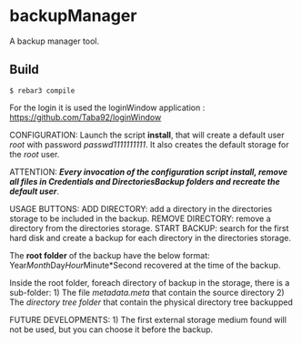 backupManager
=====

A backup manager tool.

Build
-----
    $ rebar3 compile

For the login it is used the loginWindow application : https://github.com/Taba92/loginWindow

CONFIGURATION:
    Launch the script **install**, that will create a default user *root* with password *passwd1111111111*.
    It also creates the default storage for the *root* user.

ATTENTION:
    ***Every invocation of the configuration script install, remove all files in Credentials and DirectoriesBackup folders and recreate the default user***.

USAGE BUTTONS:
    ADD DIRECTORY: add a directory in the directories storage to be included in the backup.
    REMOVE DIRECTORY: remove a directory from the directories storage.
    START BACKUP: search for the first hard disk and create a backup for each directory in the directories storage.
                   
The **root folder** of the backup have the below format:
    Year*Month*Day*Hour*Minute*Second recovered at the time of the backup.

Inside the root folder, foreach directory of backup in the storage, there is a sub-folder:
    1) The file *metadata.meta* that contain the source directory
    2) The *directory tree folder* that contain the physical directory tree backupped

FUTURE DEVELOPMENTS: 
    1) The first external storage medium found will not be used, but you can choose it before the backup. 
